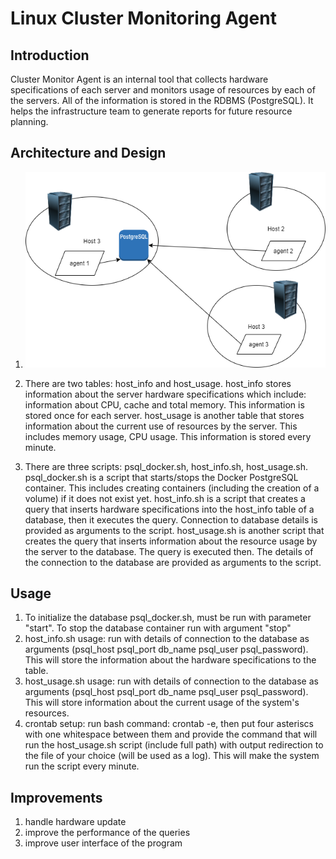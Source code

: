 # Linux Cluster Monitoring Agent

## Introduction
Cluster Monitor Agent is an internal tool that collects hardware specifications of each server and monitors usage of resources by each of the servers. All of the information is stored in the RDBMS (PostgreSQL). It helps the infrastructure team to generate reports for future resource planning.

## Architecture and Design
1. ![image](/linux_sql/diagram.png)
2. There are two tables: host_info and host_usage. host_info stores information about the server hardware specifications which include: information about CPU, cache and total memory. This information is stored once for each server. host_usage is another table that stores information about the current use of resources by the server. This includes memory usage, CPU usage. This information is stored every minute.

3. There are three scripts: psql_docker.sh, host_info.sh, host_usage.sh. psql_docker.sh is a script that starts/stops the Docker PostgreSQL container. This includes creating containers (including the creation of a volume) if it does not exist yet. host_info.sh is a script that creates a query that inserts hardware specifications into the host_info table of a database, then it executes the query. Connection to database details is provided as arguments to the script. host_usage.sh is another script that creates the query that inserts information about the resource usage by the server to the database. The query is executed then. The details of the connection to the database are provided as arguments to the script. 

## Usage
1) To initialize the database psql_docker.sh, must be run with parameter "start". To stop the database container run with argument "stop"
2) host_info.sh usage: run with details of connection to the database as arguments (psql_host psql_port db_name psql_user psql_password). This will store the information about the hardware specifications to the table. 
3) host_usage.sh usage: run with details of connection to the database as arguments (psql_host psql_port db_name psql_user psql_password). This will store information about the current usage of the system's resources.
4) crontab setup: run bash command: crontab -e, then put four asteriscs with one whitespace between them and provide the command that will run the host_usage.sh script (include full path) with output redirection to the file of your choice (will be used as a log). This will make the system run the script every minute.
## Improvements 
1) handle hardware update
2) improve the performance of the queries 
3) improve user interface  of the program
